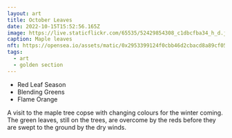 ```yaml
---
layout: art
title: October Leaves
date: 2022-10-15T15:52:56.165Z
image: https://live.staticflickr.com/65535/52429854308_c1dbcfba34_h_d.jpg
caption: Maple leaves
nft: https://opensea.io/assets/matic/0x2953399124f0cbb46d2cbacd8a89cf0599974963/48162648330355413914028108631647327469322174667090404439099707914003597492225/
tags:
  - art
  - golden section
---
```

* Red Leaf Season
* Blending Greens
* Flame Orange

A visit to the maple tree copse with changing colours for the winter coming. The green leaves, still on the trees, are overcome by the reds before they are swept to the ground by the dry winds.